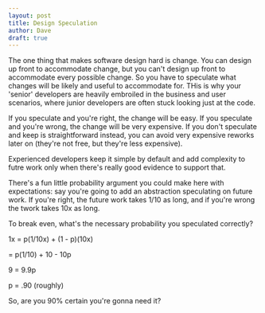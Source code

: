 ```yaml
---
layout: post
title: Design Speculation
author: Dave
draft: true
---
```


The one thing that makes software design hard is change. You can design up
front to accommodate change, but you can't design up front to accommodate every
possible change. So you have to speculate what changes will be likely and
useful to accommodate for. THis is why your 'senior' developers are heavily
embroiled in the business and user scenarios, where junior developers are often
stuck looking just at the code.

If you speculate and you're right, the change will be easy.
If you speculate and you're wrong, the change will be very expensive.
If you don't speculate and keep is straightforward instead, you can avoid very
expensive reworks later on (they're not free, but they're less expensive).

Experienced developers keep it simple by default and add complexity to futre
work only when there's really good evidence to support that.

There's a fun little probability argument you could make here with
expectations: say you're going to add an abstraction speculating on future
work. If you're right, the future work takes 1/10 as long, and if you're wrong
the twork takes 10x as long.

To break even, what's the necessary probability you speculated correctly?

1x = p(1/10x) + (1 - p)(10x)

= p(1/10) + 10 - 10p

9 = 9.9p

p = .90 (roughly)

So, are you 90% certain you're gonna need it?
